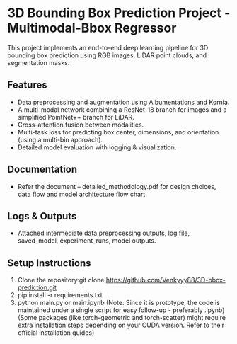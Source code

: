 # 3D Bounding Box Prediction Project - Multimodal-Bbox Regressor
This project implements an end-to-end deep learning pipeline for 3D bounding box prediction using RGB images, LiDAR point clouds, and segmentation masks.

## Features
- Data preprocessing and augmentation using Albumentations and Kornia.
- A multi-modal network combining a ResNet-18 branch for images and a simplified PointNet++ branch for LiDAR.
- Cross-attention fusion between modalities.
- Multi-task loss for predicting box center, dimensions, and orientation (using a multi-bin approach).
- Detailed model evaluation with logging & visualization.

## Documentation
- Refer the document – detailed_methodology.pdf for design choices, data flow and model architecture flow chart.

## Logs & Outputs
- Attached intermediate data preprocessing outputs, log file, saved_model, experiment_runs, model outputs.

## Setup Instructions
1. Clone the repository:git clone https://github.com/Venkyyy88/3D-bbox-prediction.git
2. pip install -r requirements.txt
3. python main.py or main.ipynb
(Note: Since it is prototype, the code is maintained under a single script for easy follow-up - preferably .ipynb)
(Some packages (like torch-geometric and torch-scatter) might require extra installation steps depending on your CUDA version. Refer to their official installation guides)

